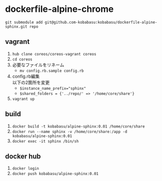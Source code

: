 # dockerfile-alpine-chrome

```
git submodule add git@github.com-kobabasu:kobabasu/dockerfile-alpine-sphinx.git repo
```

## vagrant
1. `hub clone coreos/coreos-vagrant coreos`
1. `cd coreos`
1. 必要なファイルをリネーム  
   * `mv config.rb.sample config.rb`
1. config.rb編集  
    以下の2箇所を変更
    * `$instance_name_prefix="sphinx"`
    * `$shared_folders = {'../repo/' => '/home/core/share'}`
1. `vagrant up`

## build
1. `docker build -t kobabasu/alpine-sphinx:0.01 /home/core/share`
1. `docker run --name sphinx -v /home/core/share:/app -d kobabasu/alpine-sphinx:0.01`
1. `docker exec -it sphinx /bin/sh`

## docker hub
1. `docker login`
1. `docker push kobabasu/alpine-sphinx:0.01`
